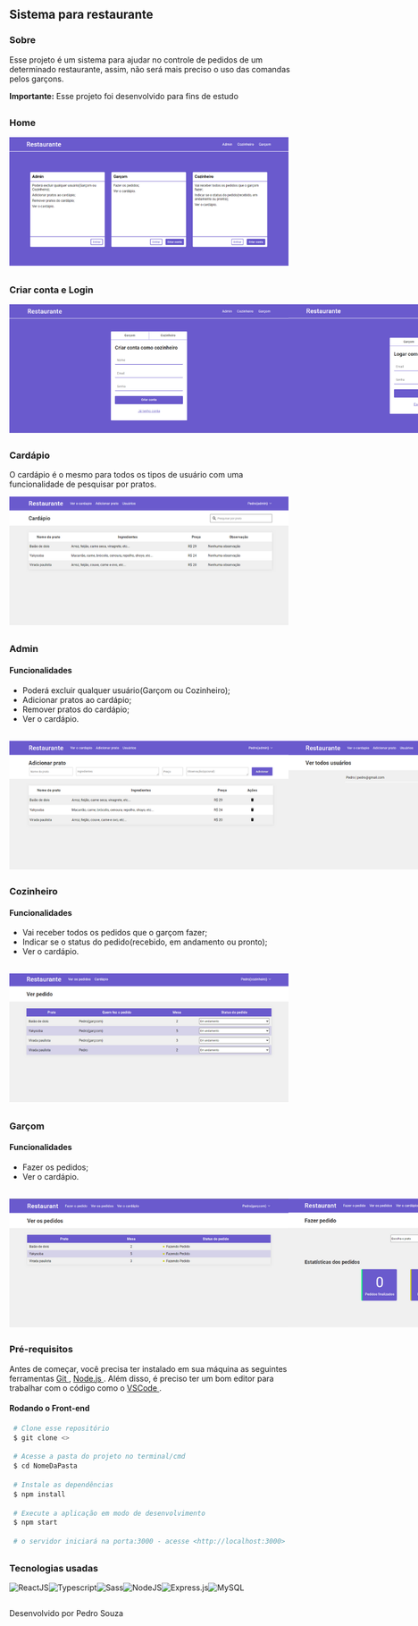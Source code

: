 ## Sistema para restaurante

### Sobre

<p> Esse projeto é um sistema para ajudar no controle de pedidos de um determinado restaurante, assim, não será mais preciso o uso das comandas pelos garçons. </p>
<span><strong>Importante:</strong> Esse projeto foi desenvolvido para fins de estudo</span>

##

### Home

<img src='./images-github/img-main.png' alt='Imagem home - 500x230' />

##

### Criar conta e Login

<div style='display: flex'>
  <img src='./images-github/img-register.png' alt='Cadastrar' />
  <img src='./images-github/img-login.png' alt='Login' />
</div>

##

### Cardápio

<p> O cardápio é o mesmo para todos os tipos de usuário com uma funcionalidade de pesquisar por pratos. </p>

<img src='./images-github/img-menu.png' alt='Cardápio' />

##

### Admin

#### Funcionalidades
* Poderá excluir qualquer usuário(Garçom ou Cozinheiro); <br>
* Adicionar pratos ao cardápio; <br>
* Remover pratos do cardápio; <br>
* Ver o cardápio. <br> <br>

<div style='display: flex'>
  <img src='./images-github/img-admin-add-dish.png' alt='Adicionar produto' />
  <img src='./images-github/img-admin-users.png' alt='Usuários' />
</div>

##

### Cozinheiro

#### Funcionalidades

* Vai receber todos os pedidos que o garçom fazer; <br>
* Indicar se o status do pedido(recebido, em andamento ou pronto); <br>
* Ver o cardápio. <br> <br>

<img src='./images-github/img-cooker-srequest.png' alt='Ver os pedidos' />

##

### Garçom

#### Funcionalidades

* Fazer os pedidos; <br>
* Ver o cardápio. <br> <br>

<div style='display: flex'>
  <img src='./images-github/img-waiter-srequest.png' alt='Ver pedidos' />
  <img src='./images-github/img-waiter-mrequest.png' alt='Fazer pedidos' />
</div>

##

### Pré-requisitos

<p> Antes de começar, você precisa ter instalado em sua máquina as seguintes ferramentas <a href='https://git-scm.com/downloads'> Git </a>, 
  <a href='https://nodejs.org/en/download/'> Node.js </a> . Além disso, é preciso ter um bom editor para trabalhar com o código como o <a href='https://code.visualstudio.com/'> VSCode </a>. </p>

#### Rodando o Front-end
 ``` bash
  # Clone esse repositório
  $ git clone <>
  
  # Acesse a pasta do projeto no terminal/cmd
  $ cd NomeDaPasta
  
  # Instale as dependências
  $ npm install
  
  # Execute a aplicação em modo de desenvolvimento
  $ npm start
  
  # o servidor iniciará na porta:3000 - acesse <http://localhost:3000>
```

##

### Tecnologias usadas

<div style='display: flex;'>
  <img src='https://img.shields.io/badge/React-20232A?style=for-the-badge&logo=react&logoColor=61DAFB' alt='ReactJS' />
  <img src='https://img.shields.io/badge/TypeScript-007ACC?style=for-the-badge&logo=typescript&logoColor=white' alt='Typescript' />
  <img src='https://img.shields.io/badge/Sass-CC6699?style=for-the-badge&logo=sass&logoColor=white' alt='Sass' />
  <img src='https://img.shields.io/badge/Node.js-43853D?style=for-the-badge&logo=node.js&logoColor=white' alt='NodeJS' />
  <img src='https://img.shields.io/badge/Express.js-404D59?style=for-the-badge' alt='Express.js' />
  <img src='https://img.shields.io/badge/MySQL-00000F?style=for-the-badge&logo=mysql&logoColor=white' alt='MySQL' />
</div>

##

<p> Desenvolvido por Pedro Souza </p>
